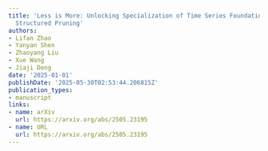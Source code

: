 ```yaml
---
title: 'Less is More: Unlocking Specialization of Time Series Foundation Models via
  Structured Pruning'
authors:
- Lifan Zhao
- Yanyan Shen
- Zhaoyang Liu
- Xue Wang
- Jiaji Deng
date: '2025-01-01'
publishDate: '2025-05-30T02:53:44.206815Z'
publication_types:
- manuscript
links:
- name: arXiv
  url: https://arxiv.org/abs/2505.23195
- name: URL
  url: https://arxiv.org/abs/2505.23195
---
```

